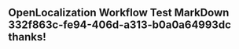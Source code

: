 <properties
ms.topic="hero-topic1"
ms.test1="hero-topic"
ms.test2="test"/>

## OpenLocalization Workflow Test MarkDown 332f863c-fe94-406d-a313-b0a0a64993dc thanks!
